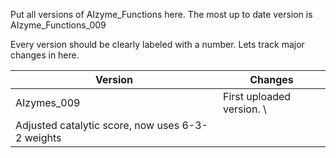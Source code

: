 Put all versions of AIzyme_Functions here. The most up to date version is AIzyme_Functions_009

Every version should be clearly labeled with a number. Lets track major changes in here.

| Version | Changes |
|----------|----------|
| AIzymes_009 | First uploaded version. \
Adjusted catalytic score, now uses 6-3-2 weights|
